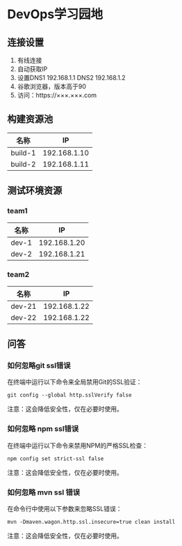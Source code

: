 # DevOps学习园地

## 连接设置

1. 有线连接
2. 自动获取IP
3. 设置DNS1 192.168.1.1 DNS2 192.168.1.2
4. 谷歌浏览器，版本高于90
5. 访问：https://×××.×××.com


## 构建资源池

| 名称    | IP           |
|---------|--------------|
| build-1 | 192.168.1.10 |
| build-2 | 192.168.1.11 |

## 测试环境资源

### team1

| 名称  | IP           |
|-------|--------------|
| dev-1 | 192.168.1.20 |
| dev-2 | 192.168.1.21 |

### team2

| 名称   | IP           |
|--------|--------------|
| dev-21 | 192.168.1.22 |
| dev-22 | 192.168.1.22 |

## 问答

### 如何忽略git ssl错误

在终端中运行以下命令来全局禁用Git的SSL验证：

```
git config --global http.sslVerify false
```

注意：这会降低安全性，仅在必要时使用。

### 如何忽略 npm ssl错误

在终端中运行以下命令来禁用NPM的严格SSL检查：

```
npm config set strict-ssl false
```

注意：这会降低安全性，仅在必要时使用。

### 如何忽略 mvn ssl 错误

在命令行中使用以下参数来忽略SSL错误：

```
mvn -Dmaven.wagon.http.ssl.insecure=true clean install
```

注意：这会降低安全性，仅在必要时使用。
